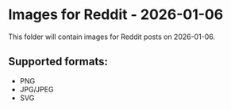 # Images for Reddit - 2026-01-06

This folder will contain images for Reddit posts on 2026-01-06.

## Supported formats:
- PNG
- JPG/JPEG
- SVG
